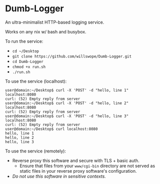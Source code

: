# Dumb-Logger
An ultra-minimalist HTTP-based logging service.

Works on any nix w/ bash and busybox.

To run the service:
 - `cd ~/Desktop`
 - `git clone https://github.com/willswope/Dumb-Logger.git`
 - `cd Dumb-Logger`
 - `chmod +x run.sh`
 - `./run.sh`

To use the service (localhost):

```
user@domain:~/Desktop$ curl -X 'POST' -d "hello, line 1" localhost:8080
curl: (52) Empty reply from server
user@domain:~/Desktop$ curl -X 'POST' -d "hello, line 2" localhost:8080
curl: (52) Empty reply from server
user@domain:~/Desktop$ curl -X 'POST' -d "hello, line 3" localhost:8080
curl: (52) Empty reply from server
user@domain:~/Desktop$ curl localhost:8080
hello, line 1
hello, line 2
hello, line 3
```
To use the service (remotely):
 - Reverse proxy this software and secure with TLS + basic auth. 
   - Ensure that files from your `www/cgi-bin` directory are not served as static files in your reverse proxy software's configuration.
 - *Do not use this software in sensitive contexts.*
